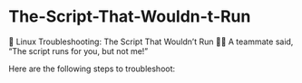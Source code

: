 # The-Script-That-Wouldn-t-Run
🔧 Linux Troubleshooting: The Script That Wouldn’t Run 
📜❌ A teammate said, “The script runs for you, but not me!”

Here are the following steps to troubleshoot:

        
